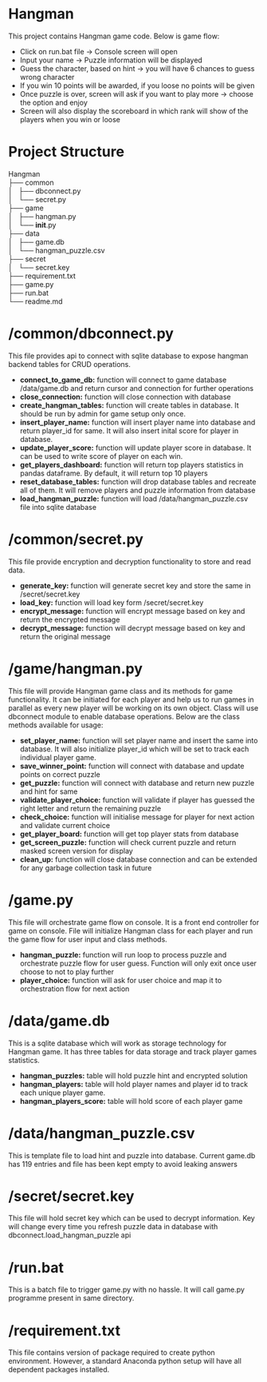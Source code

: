 # Hangman
This project contains Hangman game code. Below is game flow:
- Click on run.bat file -> Console screen will open
- Input your name -> Puzzle information will be displayed
- Guess the character, based on hint -> you will have 6 chances to guess wrong character
- If you win 10 points will be awarded, if you loose no points will be given
- Once puzzle is over, screen will ask if you want to play more -> choose the option and enjoy
- Screen will also display the scoreboard in which rank will show of the players when you win or loose

# Project Structure
Hangman<br>
   ├── common<br>
   │   ├── dbconnect.py<br>
   │   └── secret.py<br>
   ├── game<br>
   │   ├── hangman.py<br>
   │   └── __init__.py<br>
   ├── data<br>
   │   ├── game.db<br>
   │   └── hangman_puzzle.csv<br>
   ├── secret<br>
   │   └── secret.key<br>
   ├── requirement.txt<br>
   ├── game.py<br>
   ├── run.bat<br>
   └── readme.md<br>
   
 # /common/dbconnect.py
 This file provides api to connect with sqlite database to expose hangman backend tables for CRUD operations.
 - <b>connect_to_game_db:</b> function will connect to game database /data/game.db and return cursor and connection for further operations
 - <b>close_connection:</b> function will close connection with database
 - <b>create_hangman_tables:</b> function will create tables in database. It should be run by admin for game setup only once.
 - <b>insert_player_name:</b> function will insert player name into database and return player_id for same. It will also insert inital score for player in database.
 - <b>update_player_score:</b> function will update player score in database. It can be used to write score of player on each win.
 - <b>get_players_dashboard:</b> function will return top players statistics in pandas dataframe. By default, it will return top 10 players
 - <b>reset_database_tables:</b> function will drop database tables and recreate all of them. It will remove players and puzzle information from database
 - <b>load_hangman_puzzle:</b> function will load /data/hangman_puzzle.csv file into sqlite database
 
 # /common/secret.py
 This file provide encryption and decryption functionality to store and read data.
 - <b>generate_key:</b> function will generate secret key and store the same in /secret/secret.key
 - <b>load_key:</b> function will load key form /secret/secret.key
 - <b>encrypt_message:</b> function will encrypt message based on key and return the encrypted message
 - <b>decrypt_message:</b> function will decrypt message based on key and return the original message
 
 # /game/hangman.py
 This file will provide Hangman game class and its methods for game functionality. It can be initiated for each player and help us to run games in parallel as every new player will be working on its own object.
 Class will use dbconnect module to enable database operations. Below are the class methods available for usage:
 - <b>set_player_name:</b> function will set player name and insert the same into database. It will also initialize player_id which will be set to track each individual player game.
 - <b>__save_winner_point__:</b> function will connect with database and update points on correct puzzle
 - <b>get_puzzle:</b> function will connect with database and return new puzzle and hint for same
 - <b>__validate_player_choice__:</b> function will validate if player has guessed the right letter and return the remaining puzzle 
 - <b>check_choice:</b> function will initialise message for player for next action and validate current choice
 - <b>get_player_board:</b> function will get top player stats from database
 - <b>__get_screen_puzzle__:</b> function will check current puzzle and return masked screen version for display
 - <b>clean_up:</b> function will close database connection and can be extended for any garbage collection task in future
 
 # /game.py
 This file will orchestrate game flow on console. It is a front end controller for game on console. 
 File will initialize Hangman class for each player and run the game flow for user input and class methods.
 - <b>hangman_puzzle:</b> function will run loop to process puzzle and orchestrate puzzle flow for user guess. Function will only exit once user choose to not to play further
 - <b>player_choice:</b> function will ask for user choice and map it to orchestration flow for next action
 
 # /data/game.db
 This is a sqlite database which will work as storage technology for Hangman game. It has three tables for data storage and track player games statistics.
 - <b>hangman_puzzles:</b> table will hold puzzle hint and encrypted solution
 - <b>hangman_players:</b> table will hold player names and player id to track each unique player game.
 - <b>hangman_players_score:</b> table will hold score of each player game
 
 # /data/hangman_puzzle.csv
 This is template file to load hint and puzzle into database. Current game.db has 119 entries and file has been kept empty to avoid leaking answers
 
 # /secret/secret.key
 This file will hold secret key which can be used to decrypt information. Key will change every time you refresh puzzle data in database with dbconnect.load_hangman_puzzle api

# /run.bat
This is a batch file to trigger game.py with no hassle. It will call game.py programme present in same directory.

# /requirement.txt
This file contains version of package required to create python environment. However, a standard Anaconda python setup will have all dependent packages installed.
 
